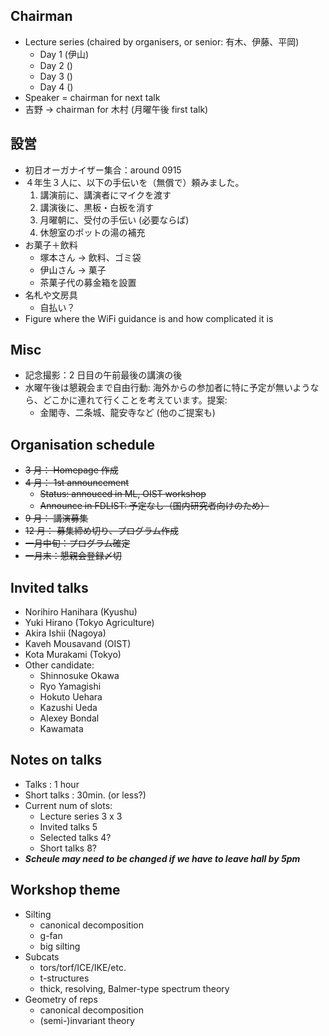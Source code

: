 ## Chairman

-   Lecture series (chaired by organisers, or senior: 有木、伊藤、平岡)
    -   Day 1 (伊山)
    -   Day 2 ()
    -   Day 3 ()
    -   Day 4 ()
-   Speaker = chairman for next talk
-   吉野 -> chairman for 木村 (月曜午後 first talk)

## 設営

-   初日オーガナイザー集合：around 0915
-   ４年生３人に、以下の手伝いを（無償で）頼みました。
    1. 講演前に、講演者にマイクを渡す
    2. 講演後に、黒板・白板を消す
    3. 月曜朝に、受付の手伝い (必要ならば)
    4. 休憩室のポットの湯の補充
-   お菓子＋飲料
    -   塚本さん -> 飲料、ゴミ袋
    -   伊山さん -> 菓子
    -   茶菓子代の募金箱を設置
-   名札や文房具
    -   自払い？
-   Figure where the WiFi guidance is and how complicated it is

## Misc

-   記念撮影：2 日目の午前最後の講演の後
-   水曜午後は懇親会まで自由行動: 海外からの参加者に特に予定が無いようなら、どこかに連れて行くことを考えています。提案:
    -   金閣寺、二条城、龍安寺など (他のご提案も)

## Organisation schedule

-   ~~3 月： Homepage 作成~~
-   ~~4 月： 1st announcement~~
    -   ~~Status: annouced in ML, OIST workshop~~
    -   ~~Announce in FDLIST: 予定なし（国内研究者向けのため）~~
-   ~~9 月： 講演募集~~
-   ~~12 月： 募集締め切り、プログラム作成~~
-   ~~一月中旬：プログラム確定~~
-   ~~一月末：懇親会登録〆切~~

## Invited talks

-   Norihiro Hanihara (Kyushu)
-   Yuki Hirano (Tokyo Agriculture)
-   Akira Ishii (Nagoya)
-   Kaveh Mousavand (OIST)
-   Kota Murakami (Tokyo)
-   Other candidate:
    -   Shinnosuke Okawa
    -   Ryo Yamagishi
    -   Hokuto Uehara
    -   Kazushi Ueda
    -   Alexey Bondal
    -   Kawamata

## Notes on talks

-   Talks : 1 hour
-   Short talks : 30min. (or less?)
-   Current num of slots:
    -   Lecture series 3 x 3
    -   Invited talks 5
    -   Selected talks 4?
    -   Short talks 8?
-   **_Scheule may need to be changed if we have to leave hall by 5pm_**

## Workshop theme

-   Silting
    -   canonical decomposition
    -   g-fan
    -   big silting
-   Subcats
    -   tors/torf/ICE/IKE/etc.
    -   t-structures
    -   thick, resolving, Balmer-type spectrum theory
-   Geometry of reps
    -   canonical decomposition
    -   (semi-)invariant theory
